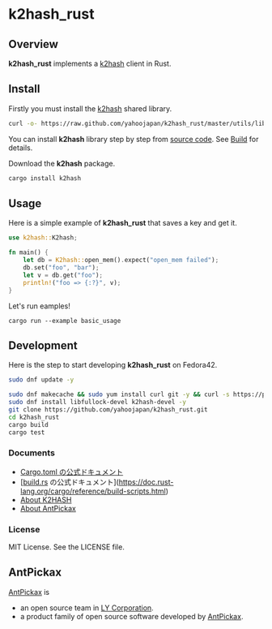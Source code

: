 # k2hash_rust

## Overview

**k2hash_rust** implements a [k2hash](https://k2hash.antpick.ax/) client in Rust.

## Install

Firstly you must install the [k2hash](https://k2hash.antpick.ax/) shared library.
```sh
curl -o- https://raw.github.com/yahoojapan/k2hash_rust/master/utils/libk2hash.sh | bash
```
You can install **k2hash** library step by step from [source code](https://github.com/yahoojapan/k2hash). See [Build](https://k2hash.antpick.ax/build.html) for details.

Download the **k2hash** package.

```sh
cargo install k2hash
```

## Usage

Here is a simple example of **k2hash_rust** that saves a key and get it.

```rust
use k2hash::K2hash;

fn main() {
    let db = K2hash::open_mem().expect("open_mem failed");
    db.set("foo", "bar");
    let v = db.get("foo");
    println!("foo => {:?}", v);
}
```

Let's run eamples!
```
cargo run --example basic_usage
```

## Development

Here is the step to start developing **k2hash_rust** on Fedora42.

```sh
sudo dnf update -y
```

```sh
sudo dnf makecache && sudo yum install curl git -y && curl -s https://packagecloud.io/install/repositories/antpickax/stable/script.rpm.sh | sudo bash
sudo dnf install libfullock-devel k2hash-devel -y
git clone https://github.com/yahoojapan/k2hash_rust.git
cd k2hash_rust
cargo build
cargo test
```

### Documents
  - [Cargo.toml の公式ドキュメント](https://doc.rust-lang.org/cargo/reference/manifest.html)
  - [[build.rs](http://build.rs) の公式ドキュメント](https://doc.rust-lang.org/cargo/reference/build-scripts.html)
  - [About K2HASH](https://k2hash.antpick.ax/)
  - [About AntPickax](https://antpick.ax/)

### License

MIT License. See the LICENSE file.

## AntPickax

[AntPickax](https://antpick.ax/) is 
  - an open source team in [LY Corporation](https://www.lycorp.co.jp/en/company/overview/). 
  - a product family of open source software developed by [AntPickax](https://antpick.ax/).
